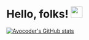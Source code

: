 # Hello, folks! <img src="https://raw.githubusercontent.com/MartinHeinz/MartinHeinz/master/wave.gif" width="30px">

[![Avocoder's GitHub stats](https://github-readme-stats-ruby-one.vercel.app/api?username=Avoc0der)](https://github.com/anuraghazra/github-readme-stats)

